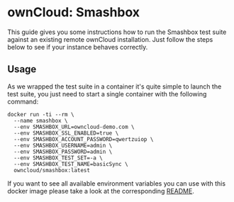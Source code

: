 # ownCloud: Smashbox

This guide gives you some instructions how to run the Smashbox test suite against an existing remote ownCloud installation. Just follow the steps below to see if your instance behaves correctly.

## Usage

As we wrapped the test suite in a container it's quite simple to launch the test suite, you just need to start a single container with the following command:

```
docker run -ti --rm \
  --name smashbox \
  --env SMASHBOX_URL=owncloud-demo.com \
  --env SMASHBOX_SSL_ENABLED=true \
  --env SMASHBOX_ACCOUNT_PASSWORD=qwertzuiop \
  --env SMASHBOX_USERNAME=admin \
  --env SMASHBOX_PASSWORD=admin \
  --env SMASHBOX_TEST_SET=-a \
  --env SMASHBOX_TEST_NAME=basicSync \
  owncloud/smashbox:latest
```

If you want to see all available environment variables you can use with this docker image please take a look at the corresponding [README](https://github.com/owncloud-docker/smashbox#available-environment-variables).
